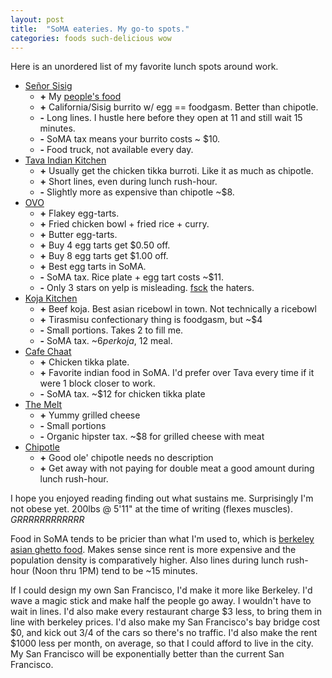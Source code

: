 ```yaml
---
layout: post
title:  "SoMA eateries. My go-to spots."
categories: foods such-delicious wow
---
```

Here is an unordered list of my favorite lunch spots around work.

  * [Señor Sisig](http://www.yelp.com/biz/se%C3%B1or-sisig-san-francisco-3)
    + **+** My [people's food](http://en.wikipedia.org/wiki/Phillipines)
    + **+** California/Sisig burrito w/ egg == foodgasm. Better than chipotle.
    - **-** Long lines. I hustle here before they open at 11 and still wait 15 minutes.
    - **-** SoMA tax means your burrito costs ~ $10.
    - **-** Food truck, not available every day.
  * [Tava Indian Kitchen](http://www.yelp.com/biz/tava-indian-kitchen-san-francisco-2)
    + **+** Usually get the chicken tikka burroti. Like it as much as chipotle.
    + **+** Short lines, even during lunch rush-hour.
    - **-** Slightly more as expensive than chipotle ~$8.
  * [OVO](http://www.yelp.com/biz/ovo-cafe-san-francisco)
    + **+** Flakey egg-tarts.
    + **+** Fried chicken bowl + fried rice + curry.
    + **+** Butter egg-tarts.
    + **+** Buy 4 egg tarts get $0.50 off.
    + **+** Buy 8 egg tarts get $1.00 off.
    + **+** Best egg tarts in SoMA.
    - **-** SoMA tax. Rice plate + egg tart costs ~$11.
    - **-** Only 3 stars on yelp is misleading. [fsck](http://en.wikipedia.org/wiki/Fsck) the haters.
  * [Koja Kitchen](http://www.yelp.com/biz/koja-kitchen-berkeley-2)
    + **+** Beef koja. Best asian ricebowl in town. Not technically a ricebowl
    + **+** Tirasmisu confectionary thing is foodgasm, but ~$4
    - **-** Small portions. Takes 2 to fill me.
    - **-** SoMA tax. ~$6 per koja, ~$12 meal.
  * [Cafe Chaat](http://www.yelp.com/biz/cafe-chaat-san-francisco-4)
    + **+** Chicken tikka plate.
    + **+** Favorite indian food in SoMA. I'd prefer over Tava every time if it were 1 block closer to work.
    - **-** SoMA tax. ~$12 for chicken tikka plate
  * [The Melt](http://www.yelp.com/biz/the-melt-howard-san-francisco)
    + **+** Yummy grilled cheese
    - **-** Small portions
    - **-** Organic hipster tax. ~$8 for grilled cheese with meat
  * [Chipotle](http://www.yelp.com/biz/chipotle-mexican-grill-san-francisco-11)
    + **+** Good ole' chipotle needs no description
    + **+** Get away with not paying for double meat a good amount during lunch rush-hour.

I hope you enjoyed reading finding out what sustains me. Surprisingly I'm not obese yet. 200lbs @ 5'11" at the time
of writing (flexes muscles). *GRRRRRRRRRRRR*

Food in SoMA tends to be pricier than what I'm used to, which is [berkeley asian ghetto food](http://www.yelp.com/biz/durant-square-asian-ghetto-berkeley).
Makes sense since rent is more expensive and the population density is comparatively higher. Also lines during lunch
rush-hour (Noon thru 1PM) tend to be ~15 minutes.

If I could design my own San Francisco, I'd make it more like Berkeley. I'd wave a magic stick and make half the people
go away. I wouldn't have to wait in lines. I'd also make every restaurant charge $3 less, to bring them in line with
berkeley prices. I'd also make my San Francisco's bay bridge cost $0, and kick out 3/4 of the cars so there's no traffic.
I'd also make the rent $1000 less per month, on average, so that I could afford to live in the city. My San Francisco
will be exponentially better than the current San Francisco.